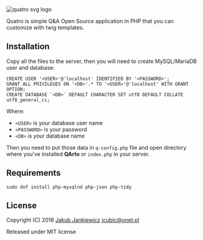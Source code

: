 ![quatro svg logo](https://raw.githubusercontent.com/jcubic/quatro/master/logo.svg?sanitize=true)

Quatro is simple Q&amp;A Open Source application in PHP that you can customize with twig templates.

## Installation

Copy all the files to the server, then you will need to create MySQL/MariaDB user and database:

```
CREATE USER '<USER>'@'localhost' IDENTIFIED BY '<PASSWORD>';
GRANT ALL PRIVILEGES ON '<DB>'.* TO '<USER>'@'localhost' WITH GRANT OPTION;
CREATE DATABASE `<DB>` DEFAULT CHARACTER SET utf8 DEFAULT COLLATE utf8_general_ci;

```

Where:

* `<USER>` is your database user name
* `<PASSWORD>` is your password
* `<DB>` is your database name

Then you need to put those data in `q-config.php` file and open directory where you've installed **QArto**
or `index.php` in your server.

## Requirements

```
sudo dnf install php-mysqlnd php-json php-tidy
```

## License

Copyright (C) 2018 [Jakub Jankiewicz](https://jcubic.pl) <jcubic@onet.pl>

Released under MIT license
